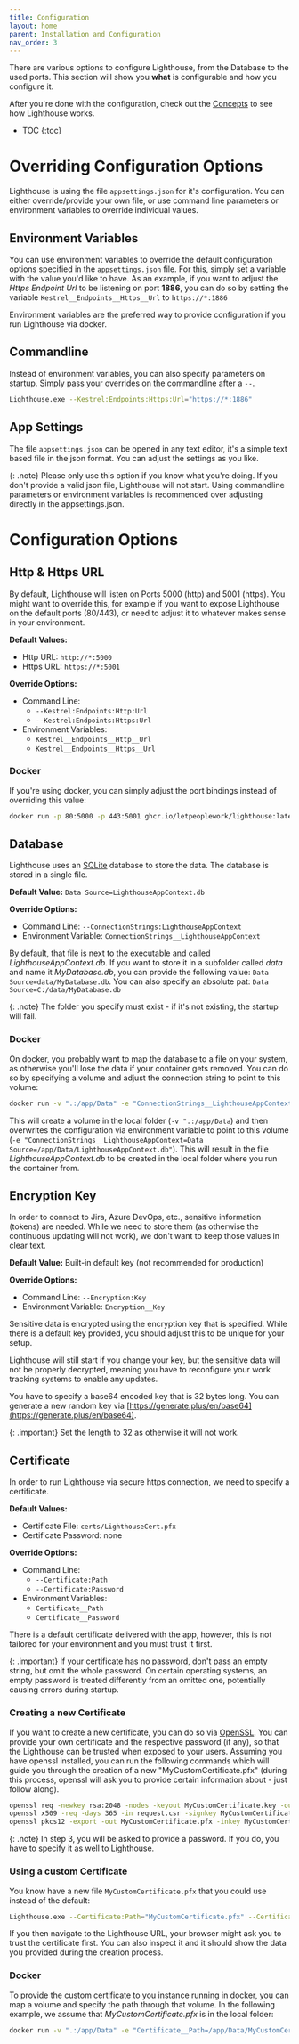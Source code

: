 ```yaml
---
title: Configuration
layout: home
parent: Installation and Configuration
nav_order: 3
---
```


There are various options to configure Lighthouse, from the Database to the used ports. This section will show you **what** is configurable and how you configure it.

After you're done with the configuration, check out the [Concepts](../concepts/concepts.html) to see how Lighthouse works.

- TOC
{:toc}

# Overriding Configuration Options
Lighthouse is using the file `appsettings.json` for it's configuration. You can either override/provide your own file, or use command line parameters or environment variables to override individual values.

## Environment Variables
You can use environment variables to override the default configuration options specified in the `appsettings.json` file. For this, simply set a variable with the value you'd like to have. As an example, if you want to adjust the _Https Endpoint Url_ to be listening on port **1886**, you can do so by setting the variable `Kestrel__Endpoints__Https__Url` to `https://*:1886`

Environment variables are the preferred way to provide configuration if you run Lighthouse via docker.

## Commandline
Instead of environment variables, you can also specify parameters on startup. Simply pass your overrides on the commandline after a `--`.
```bash
Lighthouse.exe --Kestrel:Endpoints:Https:Url="https://*:1886"
```

## App Settings
The file `appsettings.json` can be opened in any text editor, it's a simple text based file in the json format. You can adjust the settings as you like.  

{: .note}
Please only use this option if you know what you're doing. If you don't provide a valid json file, Lighthouse will not start. Using commandline parameters or environment variables is recommended over adjusting directly in the appsettings.json.

# Configuration Options

## Http & Https URL
By default, Lighthouse will listen on Ports 5000 (http) and 5001 (https). You might want to override this, for example if you want to expose Lighthouse on the default ports (80/443), or need to adjust it to whatever makes sense in your environment.

**Default Values:**
- Http URL: `http://*:5000`
- Https URL: `https://*:5001`

**Override Options:**
- Command Line: 
  - `--Kestrel:Endpoints:Http:Url`
  - `--Kestrel:Endpoints:Https:Url`
- Environment Variables:
  - `Kestrel__Endpoints__Http__Url`
  - `Kestrel__Endpoints__Https__Url`

### Docker
If you're using docker, you can simply adjust the port bindings instead of overriding this value:
```bash
docker run -p 80:5000 -p 443:5001 ghcr.io/letpeoplework/lighthouse:latest
```

## Database
Lighthouse uses an [SQLite](https://www.sqlite.org/) database to store the data. The database is stored in a single file.

**Default Value:** `Data Source=LighthouseAppContext.db`

**Override Options:**
- Command Line: `--ConnectionStrings:LighthouseAppContext`
- Environment Variable: `ConnectionStrings__LighthouseAppContext`

By default, that file is next to the executable and called *LighthouseAppContext.db*. If you want to store it in a subfolder called *data* and name it *MyDatabase.db*, you can provide the following value: `Data Source=data/MyDatabase.db`. You can also specify an absolute pat: `Data Source=C:/data/MyDatabase.db`

{: .note}
The folder you specify must exist - if it's not existing, the startup will fail.

### Docker
On docker, you probably want to map the database to a file on your system, as otherwise you'll lose the data if your container gets removed. You can do so by specifying a volume and adjust the connection string to point to this volume:

```bash
docker run -v ".:/app/Data" -e "ConnectionStrings__LighthouseAppContext=Data Source=/app/Data/LighthouseAppContext.db" ghcr.io/letpeoplework/lighthouse:latest
```

This will create a volume in the local folder (`-v ".:/app/Data`) and then overwrites the configuration via environment variable to point to this volume (`-e "ConnectionStrings__LighthouseAppContext=Data Source=/app/Data/LighthouseAppContext.db"`). This will result in the file *LighthouseAppContext.db* to be created in the local folder where you run the container from.

## Encryption Key
In order to connect to Jira, Azure DevOps, etc., sensitive information (tokens) are needed. While we need to store them (as otherwise the continuous updating will not work), we don't want to keep those values in clear text.

**Default Value:** Built-in default key (not recommended for production)

**Override Options:**
- Command Line: `--Encryption:Key`
- Environment Variable: `Encryption__Key`

Sensitive data is encrypted using the encryption key that is specified. While there is a default key provided, you should adjust this to be unique for your setup.

Lighthouse will still start if you change your key, but the sensitive data will not be properly decrypted, meaning you have to reconfigure your work tracking systems to enable any updates.

You have to specify a base64 encoded key that is 32 bytes long. You can generate a new random key via [https://generate.plus/en/base64](https://generate.plus/en/base64).  

{: .important}
Set the length to 32 as otherwise it will not work.

## Certificate
In order to run Lighthouse via secure https connection, we need to specify a certificate.

**Default Values:**
- Certificate File: `certs/LighthouseCert.pfx`
- Certificate Password: none

**Override Options:**
- Command Line:
  - `--Certificate:Path`
  - `--Certificate:Password`
- Environment Variables:
  - `Certificate__Path`
  - `Certificate__Password`

There is a default certificate delivered with the app, however, this is not tailored for your environment and you must trust it first.

{: .important}
If your certificate has no password, don't pass an empty string, but omit the whole password. On certain operating systems, an empty password is treated differently from an omitted one, potentially causing errors during startup.

### Creating a new Certificate
If you want to create a new certificate, you can do so via [OpenSSL](https://www.openssl.org/).
You can provide your own certificate and the respective password (if any), so that the Lighthouse can be trusted when exposed to your users. Assuming you have openssl installed, you can run the following commands which will guide you through the creation of a new "MyCustomCertificate.pfx" (during this process, openssl will ask you to provide certain information about - just follow along).

```bash
openssl req -newkey rsa:2048 -nodes -keyout MyCustomCertificate.key -out request.csr
openssl x509 -req -days 365 -in request.csr -signkey MyCustomCertificate.key -out MyCustomCertificate.crt
openssl pkcs12 -export -out MyCustomCertificate.pfx -inkey MyCustomCertificate.key -in MyCustomCertificate.crt
```

{: .note}
In step 3, you will be asked to provide a password. If you do, you have to specify it as well to Lighthouse.

### Using a custom Certificate

You know have a new file `MyCustomCertificate.pfx` that you could use instead of the default:
```bash
Lighthouse.exe --Certificate:Path="MyCustomCertificate.pfx" --Certificate:Password="Password"
```

If you then navigate to the Lighthouse URL, your browser might ask you to trust the certificate first. You can also inspect it and it should show the data you provided during the creation process.

### Docker
To provide the custom certificate to you instance running in docker, you can map a volume and specify the path through that volume. In the following example, we assume that *MyCustomCertificate.pfx* is in the local folder: 
```bash
docker run -v ".:/app/Data" -e "Certificate__Path=/app/Data/MyCustomCertificate.pfx" -e "Certificate__Password=Password" ghcr.io/letpeoplework/lighthouse:latest
```